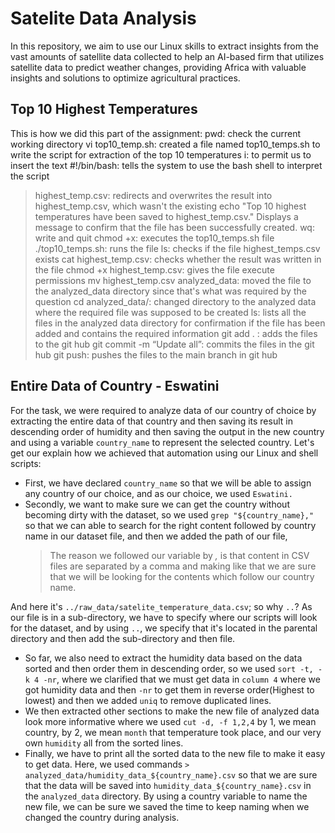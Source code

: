 # Satelite Data Analysis

In this repository, we aim to use our Linux skills to extract insights from the vast amounts of satellite data collected to help an AI-based firm that utilizes satellite data to
predict weather changes, providing Africa with valuable insights and solutions to optimize
agricultural practices.

## Top 10 Highest Temperatures

This is how we did this part of the assignment:
pwd: check the current working directory
vi top10_temp.sh: created a file named top10_temps.sh to write the script for extraction of the top 10 temperatures
i: to permit us to insert the text
#!/bin/bash: tells the system to use the bash shell to interpret the script


> highest_temp.csv:  redirects and overwrites the result into highest_temp.csv, which wasn't the existing
echo "Top 10 highest temperatures have been saved to highest_temp.csv."
Displays a message to confirm that the file has been successfully created.
wq: write and quit 
chmod +x: executes the top10_temps.sh file
./top10_temps.sh: runs the file
ls: checks if the file highest_temps.csv exists
cat highest_temp.csv: checks whether the result was written in the file
chmod +x highest_temp.csv: gives the file execute permissions
mv highest_temp.csv analyzed_data: moved the file to the analyzed_data directory since that's what was required by the question
cd analyzed_data/: changed directory to the analyzed data where the required file was supposed to be created
ls: lists all the files in the analyzed data directory for confirmation if the file has been added and contains the required information
git add . : adds the files to the git hub
git commit -m “Update all”: commits the files in the git hub
git push: pushes the files to the main branch in git hub

## Entire Data of Country - Eswatini
For the task, we were required to analyze data of our country of choice by extracting the entire data of that country and then saving its result in descending order of humidity and then saving the output in the new country and using a variable `country_name` to represent the selected country. Let's get our explain how we achieved that automation using our Linux and shell scripts:

- First, we have declared `country_name` so that we will be able to assign any country of our choice, and as our choice, we used `Eswatini.`
- Secondly, we want to make sure we can get the country without becoming dirty with the dataset, so we used `grep "${country_name},"` so that we can able to search for the right content followed by country name in our dataset file, and then we added the path of our file,
  > The reason we followed our variable by *,* is that content in CSV files are separated by a comma and making like that we are sure that we will be looking for the contents which follow our country name.

And here it's `../raw_data/satelite_temperature_data.csv`; so why `..`? As our file is in a sub-directory, we have to specify where our scripts will look for the dataset, and by using `..`, we specify that it's located in the parental directory and then add the sub-directory and then file.
- So far, we also need to extract the humidity data based on the data sorted and then order them in descending order, so we used `sort -t, -k 4 -nr`, where we clarified that we must get data in `column 4` where we got humidity data and then `-nr` to get them in reverse order(Highest to lowest) and then we added `uniq` to remove duplicated lines.
- We then extracted other sections to make the new file of analyzed data look more informative where we used `cut -d, -f 1,2,4` by 1, we mean country, by 2, we mean `month` that temperature took place, and our very own `humidity` all from the sorted lines.
- Finally, we have to print all the sorted data to the new file to make it easy to get data. Here, we used commands `> analyzed_data/humidity_data_${country_name}.csv` so that we are sure that the data will be saved into `humidity_data_${country_name}.csv` in the `analyzed_data` directory. By using a country variable to name the new file, we can be sure we saved the time to keep naming when we changed the country during analysis.

